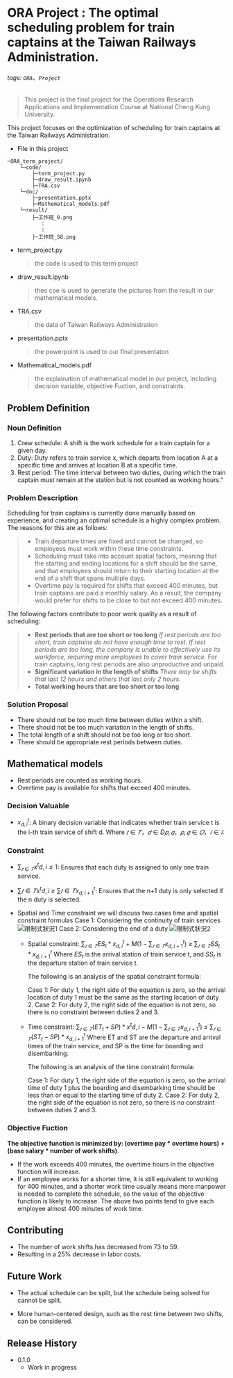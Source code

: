 # ORA Project : The optimal scheduling problem for train captains at the Taiwan Railways Administration.
###### tags: `ORA`、`Project`

> This project is the final project for the Operations Research Applications and Implementation Course at National Cheng Kung University.

This project focuses on the optimization of scheduling for train captains at the Taiwan Railways Administration.


- File in this project
```
─ORA_term_project/
    └─code/
        ├─term_project.py
        ├─draw_result.ipynb
        ├─TRA.csv 
    └─doc/    
        ├─presentation.pptx
        ├─Mathematical_models.pdf
    └─result/
        ├─工作班_0.png 
           :
           :
        ├─工作班_58.png 
```
- term_project.py
    > the code is used to this term project
- draw_result.ipynb
    > thes coe is used to generate the pictures from the result in our mathematical models.
- TRA.csv
    > the data of Taiwan Railways Administration
- presentation.pptx
    > the powerpoint is used to our final presentaton
- Mathematical_models.pdf
    > the explaination of mathematical model in our project, including decision variable, objective Fuction, and constraints. 
## Problem Definition

### Noun Definition
1. Crew schedule: A shift is the work schedule for a train captain for a given day.
2. Duty: Duty refers to train service x, which departs from location A at a specific time and arrives at location B at a specific time.
3. Rest period: The time interval between two duties, during which the train captain must remain at the station but is not counted as working hours."

### Problem Description

Scheduling for train captains is currently done manually based on experience, and creating an optimal schedule is a highly complex problem. The reasons for this are as follows:

>- Train departure times are fixed and cannot be changed, so employees must work within these time constraints.
>- Scheduling must take into account spatial factors, meaning that the starting and ending locations for a shift should be the same, and that employees should return to their starting location at the end of a shift that spans multiple days.
>- Overtime pay is required for shifts that exceed 400 minutes, but train captains are paid a monthly salary. As a result, the company would prefer for shifts to be close to but not exceed 400 minutes.

The following factors contribute to poor work quality as a result of scheduling:

> - **Rest periods that are too short or too long**
>*If rest periods are too short, train captains do not have enough time to rest.
If rest periods are too long, the company is unable to effectively use its workforce, requiring more employees to cover train service.*
For train captains, long rest periods are also unproductive and unpaid.
> - **Significant variation in the length of shifts**
*There may be shifts that last 12 hours and others that last only 2 hours.*
>- **Total working hours that are too short or too long**

### Solution Proposal

- There should not be too much time between duties within a shift.
- There should not be too much variation in the length of shifts.
- The total length of a shift should not be too long or too short.
- There should be appropriate rest periods between duties.


## Mathematical models
- Rest periods are counted as working hours.
- Overtime pay is available for shifts that exceed 400 minutes.

### Decision Valuable

- $x^{t}_{d,i}$: A binary decision variable that indicates whether train service t is the i-th train service of shift d.
Where $𝑡∈𝑇，𝑑∈D{𝑝,𝑞}，𝑝,𝑞∈𝑂，𝑖∈𝐼$.



### Constraint

- $\sum_{𝑡∈𝑇}{x^{t}{d,i}\le 1}$: Ensures that each duty is assigned to only one train service.

-  $\sum{𝑡∈𝑇}{x^{t}{d,i}}$ $\ge$ $\sum{𝑡∈𝑇}{x^{t}_{d,i+1}}$: Ensures that the n+1 duty is only selected if the n duty is selected.

- Spatial and Time constraint
we will discuss two cases time and spatial constraint formulas
Case 1: Considering the continuity of train services
![限制式狀況1](https://i.imgur.com/mUfwwTN.png)
Case 2: Considering the end of a duty
![限制式狀況2](https://i.imgur.com/tKVVtwG.png)

    - Spatial constraint: $\sum_{𝑡∈𝑇}ES_t*x^{t}_{d,i}+M(1-\sum_{𝑡∈𝑇}x^{t}_{d,i+1})$ $\ge$ $\sum_{𝑡∈𝑇}SS_t*x^{t}_{d,i+1}$
    Where $ES_t$ is the arrival station of train service t, and $SS_t$ is the departure station of train service t.

        The following is an analysis of the spatial constraint formula:

        Case 1: For duty 1, the right side of the equation is zero, so the arrival location of duty 1 must be the same as the starting location of duty 2.
        Case 2: For duty 2, the right side of the equation is not zero, so there is no constraint between duties 2 and 3.

    -  Time constraint: $\sum_{𝑡∈𝑇}(ET_t+SP)*x^{t}{d,i}-M(1-\sum_{𝑡∈𝑇}x^{t}_{d,i+1})$ $\le$ $\sum_{𝑡∈𝑇}(ST_t-SP)*x^{t}_{d,i+1}$
    Where ET and ST are the departure and arrival times of the train service, and SP is the time for boarding and disembarking.

        The following is an analysis of the time constraint formula:

        Case 1: For duty 1, the right side of the equation is zero, so the arrival time of duty 1 plus the boarding and disembarking time should be less than or equal to the starting time of duty 2.
        Case 2: For duty 2, the right side of the equation is not zero, so there is no constraint between duties 2 and 3.





### Objective Fuction

**The objective function is minimized by: (overtime pay * overtime hours) + (base salary * number of work shifts)**.
- If the work exceeds 400 minutes, the overtime hours in the objective function will increase. 
- If an employee works for a shorter time, it is still equivalent to working for 400 minutes, and a shorter work time usually means more manpower is needed to complete the schedule, so the value of the objective function is likely to increase. The above two points tend to give each employee almost 400 minutes of work time.


## Contributing 

-  The number of work shifts has decreased from 73 to 59.
- Resulting in a 25% decrease in labor costs.

## Future Work

- The actual schedule can be split, but the schedule being solved for cannot be split.

- More human-centered design, such as the rest time between two shifts, can be considered.


## Release History

* 0.1.0
    * Work in progress



